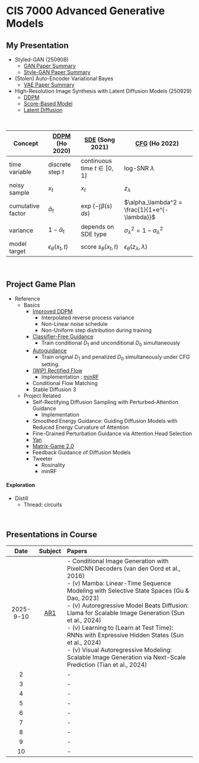 # CIS 7000 Advanced Generative Models

## My Presentation
- Styled-GAN (250908)
  - [GAN Paper Summary](./paper_presentation/250908_style_gan/paper_note_gan.md)
  - [Style-GAN Paper Summary](./paper_presentation/250908_style_gan/paper_note_style_gan.md)
- (Stolen) Auto-Encoder Variational Bayes
  - [VAE Paper Summary](./paper_presentation/250917_vae/paper_note.md)
- High-Resolution Image Synthesis with Latent Diffusion Models (250929)
  - [DDPM](./paper_presentation/250924_latent_diffusion/paper_summary/ddpm.md)
  - [Score-Based Model](./paper_presentation/250924_latent_diffusion/paper_summary/score_based_model.md)
  - [Latent Diffusion](./paper_presentation/250924_latent_diffusion/paper_summary/latent_diffusion.md)

<br>

| Concept| [DDPM](./paper_presentation/250924_latent_diffusion/paper_summary/ddpm.md) (Ho 2020)| [SDE](./paper_presentation/250924_latent_diffusion/paper_summary/score_based_model.md) (Song 2021)| [CFG](./project/references/basics/classifier_free_guidance.md) (Ho 2022)|
|--------------------|------------------------------|------------------------------------------------|----------------------------------------------------|
| time variable| discrete step $`t`$| continuous time $`t \in [0,1]`$| log-SNR $`\lambda`$|
| noisy sample| $`x_t`$| $`x_t`$| $`z_\lambda`$|
| cumulative factor| $`\bar{\alpha}_t`$| $`\exp\!\left(-\int \beta(s)\, ds\right)`$| $`\alpha_\lambda^2 = \frac{1}{1+e^{-\lambda}}`$     |
| variance| $`1-\bar{\alpha}_t`$| depends on SDE type| $`\sigma_\lambda^2 = 1-\alpha_\lambda^2`$|
| model target| $`\epsilon_\theta(x_t, t)`$| score $`s_\theta(x_t, t)`$| $`\epsilon_\theta(z_\lambda, \lambda)`$|


<br>

## Project Game Plan
- Reference
  - Basics
    - [Improved DDPM](./project/references/basics/improved_ddpm.md)
      - Interpolated reverse process variance
      - Non-Linear noise schedule
      - Non-Uniform step distribution during training
    - [Classifier-Free Guidance](./project/references/basics/classifier_free_guidance.md) 
      - Train conditional $`D_1`$ and unconditional $`D_0`$ simultaneously
    - [Autoguidance](./project/references/basics/autoguidance.md)
      - Train original $`D_1`$ and penalized $`D_0`$ simultaneously under CFG setting.
    - [(WIP) Rectified Flow](./project/references/basics/rectified_flow.md)
      - Implementation : [minRF](https://github.com/cloneofsimo/minRF/tree/main)
    - Conditional Flow Matching
    - Stable Diffusion 3
  - Project Related
    - Self-Rectifying Diffusion Sampling with Perturbed-Attention Guidance
      - Implementation
    - Smoothed Energy Guidance: Guiding Diffusion Models with Reduced Energy Curvature of Attention
    - Fine-Grained Perturbation Guidance via Attention Head Selection
    - [Yan](https://greatx3.github.io/Yan/)
    - [Matrix-Game 2.0](https://matrix-game-v2.github.io/)
    - Feedback Guidance of Diffusion Models
    - Tweeter
      - Rosinality
      - minRF

#### Exploration
- Distill
  - Thread: circuits

<br>

## Presentations in Course
|Date|Subject|Papers|
|:-:|:-:|:-|
|2025-9-10|[AR1](./notes/250910.md)|- Conditional Image Generation with PixelCNN Decoders (van den Oord et al., 2016) <br>- (v) Mamba: Linear-Time Sequence Modeling with Selective State Spaces (Gu & Dao, 2023)  <br>- (v) Autoregressive Model Beats Diffusion: Llama for Scalable Image Generation (Sun et al., 2024) <br>- (v) Learning to (Learn at Test Time): RNNs with Expressive Hidden States (Sun et al., 2024) <br> - (v) Visual Autoregressive Modeling: Scalable Image Generation via Next-Scale Prediction (Tian et al., 2024)|
| 2|[]()|- |
| 3|[]()|- |
| 4|[]()|- |
| 5|[]()|- |
| 6|[]()|- |
| 7|[]()|- |
| 8|[]()|- |
| 9|[]()|- |
|10|[]()|- |



